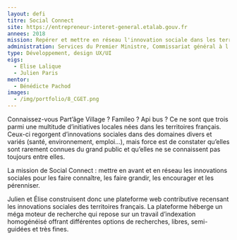 ```yaml
---
layout: defi
titre: Social Connect
site: https://entrepreneur-interet-general.etalab.gouv.fr
annees: 2018
mission: Repérer et mettre en réseau l'innovation sociale dans les territoires
administration: Services du Premier Ministre, Commissariat général à l'égalité des territoires, Carrefour des innovations sociales
type: Développement, design UX/UI
eigs:
  - Elise Lalique
  - Julien Paris
mentor:
  - Bénédicte Pachod
images:
  - /img/portfolio/8_CGET.png
---
```


Connaissez-vous Part’âge Village ? Famileo ? Api bus ? Ce ne sont que
trois parmi une multitude d’initiatives locales nées dans les
territoires français. Ceux-ci regorgent  d’innovations sociales dans
des domaines divers et variés (santé, environnement, emploi…), mais
force est de constater qu’elles sont rarement connues du grand public
et qu’elles ne se connaissent pas toujours entre elles.

La mission de Social Connect : mettre en avant et en réseau les
innovations sociales pour les faire connaître, les faire grandir, les
encourager et les pérenniser. 

Julien et Élise construisent donc une plateforme web contributive
recensant les innovations sociales des territoires français. La
plateforme héberge un méga moteur de recherche qui repose sur un
travail d’indexation homogénéisé offrant différentes options de
recherches, libres, semi-guidées et très fines. 

